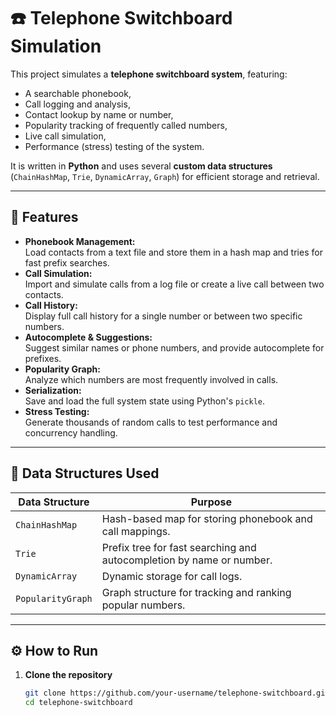 # ☎️ Telephone Switchboard Simulation

This project simulates a **telephone switchboard system**, featuring:
- A searchable phonebook,
- Call logging and analysis,
- Contact lookup by name or number,
- Popularity tracking of frequently called numbers,
- Live call simulation,
- Performance (stress) testing of the system.

It is written in **Python** and uses several **custom data structures** (`ChainHashMap`, `Trie`, `DynamicArray`, `Graph`) for efficient storage and retrieval.

---

## 🚀 Features

- **Phonebook Management:**  
  Load contacts from a text file and store them in a hash map and tries for fast prefix searches.
- **Call Simulation:**  
  Import and simulate calls from a log file or create a live call between two contacts.
- **Call History:**  
  Display full call history for a single number or between two specific numbers.
- **Autocomplete & Suggestions:**  
  Suggest similar names or phone numbers, and provide autocomplete for prefixes.
- **Popularity Graph:**  
  Analyze which numbers are most frequently involved in calls.
- **Serialization:**  
  Save and load the full system state using Python's `pickle`.
- **Stress Testing:**  
  Generate thousands of random calls to test performance and concurrency handling.

---

## 🧠 Data Structures Used

| Data Structure | Purpose |
|----------------|----------|
| `ChainHashMap` | Hash-based map for storing phonebook and call mappings. |
| `Trie` | Prefix tree for fast searching and autocompletion by name or number. |
| `DynamicArray` | Dynamic storage for call logs. |
| `PopularityGraph` | Graph structure for tracking and ranking popular numbers. |

---

## ⚙️ How to Run

1. **Clone the repository**
   ```bash
   git clone https://github.com/your-username/telephone-switchboard.git
   cd telephone-switchboard



